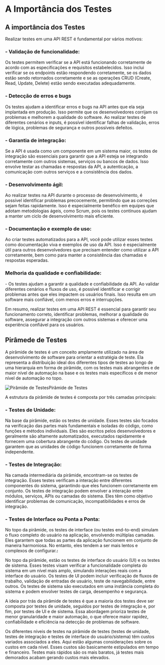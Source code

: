 # A Importância dos Testes

## **A importância dos Testes**



Realizar testes em uma API REST é fundamental por vários motivos:



### **- Validação de funcionalidade:** 

Os testes permitem verificar se a API está funcionando corretamente de  acordo com as especificações e requisitos estabelecidos. Isso inclui  verificar se os endpoints estão respondendo corretamente, se os dados  estão sendo retornados corretamente e se as operações CRUD (Create,  Read, Update, Delete) estão sendo executadas adequadamente.



### **- Detecção de erros e bugs**

Os testes ajudam a identificar erros e bugs na API antes que ela seja  implantada em produção. Isso permite que os desenvolvedores corrijam os  problemas e melhorem a qualidade do software. Ao realizar testes de  diferentes cenários e inputs, é possível identificar falhas de  validação, erros de lógica, problemas de segurança e outros possíveis  defeitos.



### **- Garantia de integração:** 

Se a API é usada como um componente em um sistema maior, os testes de  integração são essenciais para garantir que a API esteja se integrando  corretamente com outros sistemas, serviços ou bancos de dados. Isso  envolve testar as chamadas e respostas da API, a autenticação, a  comunicação com outros serviços e a consistência dos dados.



### **- Desenvolvimento ágil:** 

Ao realizar testes na API durante o processo de desenvolvimento, é  possível identificar problemas precocemente, permitindo que as correções sejam feitas rapidamente. Isso é especialmente benéfico em equipes que  adotam metodologias ágeis, como Scrum, pois os testes contínuos ajudam a manter um ciclo de desenvolvimento mais eficiente.



### **- Documentação e exemplo de uso:** 

Ao criar testes automatizados para a API, você pode utilizar esses testes  como documentação viva e exemplos de uso da API. Isso é especialmente  útil para outros desenvolvedores que precisam entender como utilizar a  API corretamente, bem como para manter a consistência das chamadas e  respostas esperadas.



### **Melhoria da qualidade e confiabilidade:** 

\- Os testes ajudam a garantir a qualidade e confiabilidade da API. Ao  validar diferentes cenários e fluxos de uso, é possível identificar e  corrigir problemas antes que eles impactem os usuários finais. Isso  resulta em um software mais confiável, com menos erros e interrupções.



Em resumo, realizar testes em uma API REST é essencial para garantir seu  funcionamento correto, identificar problemas, melhorar a qualidade do  software, assegurar a integração com outros sistemas e oferecer uma  experiência confiável para os usuários.



## **Pirâmede de Testes**



A pirâmide de testes é um conceito amplamente utilizado na área de  desenvolvimento de software para orientar a estratégia de teste. Ela  representa a distribuição ideal dos diferentes tipos de testes ao longo  de uma hierarquia em forma de pirâmide, com os testes mais abrangentes e de maior nível de automação na base e os testes mais específicos e de  menor nível de automação no topo.



![Pirâmide de Testes](https://img-c.udemycdn.com/redactor/raw/article_lecture/2023-08-16_03-10-06-15a5c98882d7ef40fca9ea1cc54cd36c.jpg)Pirâmide de Testes



A estrutura da pirâmide de testes é composta por três camadas principais:



### **- Testes de Unidade:**

Na base da pirâmide, estão os testes de unidade. Esses testes são focados  na verificação das partes mais fundamentais e isoladas do código, como  funções e métodos individuais. Eles são escritos pelos desenvolvedores e geralmente são altamente automatizados, executados rapidamente e  fornecem uma cobertura abrangente do código. Os testes de unidade  garantem que as unidades de código funcionem corretamente de forma  independente.



### **- Testes de Integração:**

Na camada intermediária da pirâmide, encontram-se os testes de integração. Esses testes verificam a interação entre diferentes componentes do  sistema, garantindo que eles funcionem corretamente em conjunto. Os  testes de integração podem envolver a interação entre módulos, serviços, APIs ou camadas do sistema. Eles têm como objetivo identificar  problemas de comunicação, incompatibilidades e erros de integração.



### **- Testes de Interface ou Ponta a Ponta**: 

No topo da pirâmide, os testes de interface (ou testes end-to-end) simulam o fluxo completo do usuário na aplicação, envolvendo múltiplas camadas. Eles garantem que todas as partes da aplicação funcionem em conjunto de maneira harmoniosa. No entanto, eles tendem a ser mais lentos e  complexos de configurar.**:**

No topo da pirâmide,  estão os testes de interface do usuário (UI) e os testes de sistema.  Esses testes visam verificar a funcionalidade completa do sistema em um  nível mais amplo, simulando interações reais com a interface do usuário. Os testes de UI podem incluir verificação de fluxos de trabalho,  validação de entradas de usuário, teste de navegabilidade, entre outros. Os testes de sistema são executados em uma instância completa do  sistema e podem envolver testes de carga, desempenho e segurança.



A ideia por trás da pirâmide de testes é que a maioria dos testes deve  ser composta por testes de unidade, seguidos por testes de integração e, por fim, por testes de UI e de sistema. Essa abordagem prioriza testes  de menor granularidade e maior automação, o que oferece maior rapidez,  confiabilidade e eficiência na detecção de problemas de software.



Os diferentes níveis de testes na pirâmide de testes (testes de unidade,  testes de integração e testes de interface do usuário/sistema) têm  custos variados associados a eles. Aqui estão algumas considerações  sobre os custos em cada nível. Esses custos são basicamente estipulados  em tempo e financeiro. Testes mais rápidos são os mais baratos, já  testes mais demorados acabam gerando custos mais elevados. 